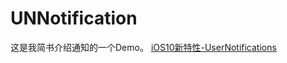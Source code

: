 # UNNotification
这是我简书介绍通知的一个Demo。
[iOS10新特性-UserNotifications](http://www.jianshu.com/p/6e7e269e6c62)
